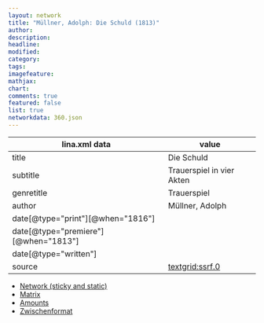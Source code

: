 ```yaml
---
layout: network
title: "Müllner, Adolph: Die Schuld (1813)"
author:
description:
headline:
modified:
category:
tags:
imagefeature: 
mathjax: 
chart: 
comments: true
featured: false
list: true
networkdata: 360.json
---
```

lina.xml data  | value
------------- | -------------
title|Die Schuld
subtitle|Trauerspiel in vier Akten
genretitle|Trauerspiel
author|Müllner, Adolph
date[@type="print"][@when="1816"]|
date[@type="premiere"][@when="1813"]|
date[@type="written"]|
source|[textgrid:ssrf.0](https://textgridlab.org/1.0/tgcrud-public/rest/textgrid:ssrf.0/data)



* [Network (sticky and static)](/network360)
* [Matrix](/matrix360)
* [Amounts](/amount360)
* [Zwischenformat](/lina360 )
